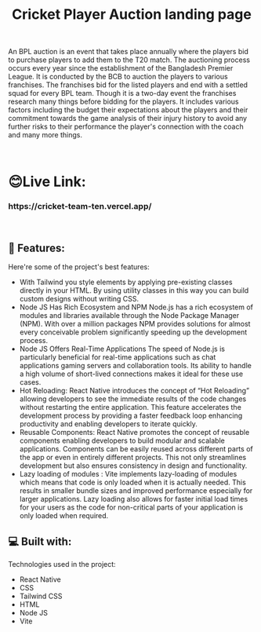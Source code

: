 <h1 align="center" id="title">Cricket Player Auction landing page</h1>
<br/>
<p id="description">An BPL auction is an event that takes place annually where the players bid to purchase players to add them to the T20 match. The auctioning process occurs every year since the establishment of the Bangladesh Premier League. It is conducted by the BCB to auction the players to various franchises. The franchises bid for the listed players and end with a settled squad for every BPL team. Though it is a two-day event the franchises research many things before bidding for the players. It includes various factors including the budget their expectations about the players and their commitment towards the game analysis of their injury history to avoid any further risks to their performance the player's connection with the coach and many more things.</p>
<br/>
<h1>😊Live Link:</h1>

<h3>https://cricket-team-ten.vercel.app/</h3>

  <br/>

  
<h2>🧐 Features:</h2>

Here're some of the project's best features:

*   With Tailwind you style elements by applying pre-existing classes directly in your HTML. By using utility classes in this way you can build custom designs without writing CSS.
*   Node JS Has Rich Ecosystem and NPM Node.js has a rich ecosystem of modules and libraries available through the Node Package Manager (NPM). With over a million packages NPM provides solutions for almost every conceivable problem significantly speeding up the development process.
*   Node JS Offers Real-Time Applications The speed of Node.js is particularly beneficial for real-time applications such as chat applications gaming servers and collaboration tools. Its ability to handle a high volume of short-lived connections makes it ideal for these use cases.
*   Hot Reloading: React Native introduces the concept of “Hot Reloading” allowing developers to see the immediate results of the code changes without restarting the entire application. This feature accelerates the development process by providing a faster feedback loop enhancing productivity and enabling developers to iterate quickly.
*   Reusable Components: React Native promotes the concept of reusable components enabling developers to build modular and scalable applications. Components can be easily reused across different parts of the app or even in entirely different projects. This not only streamlines development but also ensures consistency in design and functionality.
*   Lazy loading of modules : Vite implements lazy-loading of modules which means that code is only loaded when it is actually needed. This results in smaller bundle sizes and improved performance especially for larger applications. Lazy loading also allows for faster initial load times for your users as the code for non-critical parts of your application is only loaded when required.

  
  
<h2>💻 Built with:</h2>

Technologies used in the project:

*   React Native
*   CSS
*   Tailwind CSS
*   HTML
*   Node JS
*   Vite